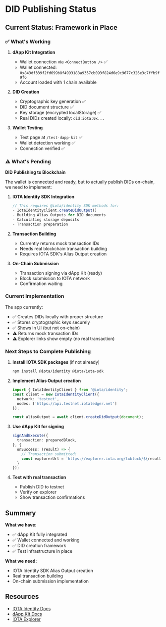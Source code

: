 # DID Publishing Status

## Current Status: Framework in Place

### ✅ What's Working

1. **dApp Kit Integration**
   - Wallet connection via `<ConnectButton />` ✅
   - Wallet connected: `0x843df339f2fd699b8f4993188a9357cb093f824d6e9c9677c326e3c7ffb9f9f6`
   - Account loaded with 1 chain available

2. **DID Creation**
   - Cryptographic key generation ✅
   - DID document structure ✅
   - Key storage (encrypted localStorage) ✅
   - Real DIDs created locally: `did:iota:0x...`

3. **Wallet Testing**
   - Test page at `/test-dapp-kit` ✅
   - Wallet detection working ✅
   - Connection verified ✅

### ⚠️ What's Pending

**DID Publishing to Blockchain**

The wallet is connected and ready, but to actually publish DIDs on-chain, we need to implement:

1. **IOTA Identity SDK Integration**
   ```typescript
   // This requires @iota/identity SDK methods for:
   - IotaIdentityClient.createDidOutput()
   - Building Alias Outputs for DID documents
   - Calculating storage deposits
   - Transaction preparation
   ```

2. **Transaction Building**
   - Currently returns mock transaction IDs
   - Needs real blockchain transaction building
   - Requires IOTA SDK's Alias Output creation

3. **On-Chain Submission**
   - Transaction signing via dApp Kit (ready)
   - Block submission to IOTA network
   - Confirmation waiting

### Current Implementation

The app currently:
- ✅ Creates DIDs locally with proper structure
- ✅ Stores cryptographic keys securely
- ✅ Shows in UI (but not on-chain)
- ⚠️ Returns mock transaction IDs
- ⚠️ Explorer links show empty (no real transaction)

### Next Steps to Complete Publishing

1. **Install IOTA SDK packages** (if not already)
   ```bash
   npm install @iota/identity @iota/iota-sdk
   ```

2. **Implement Alias Output creation**
   ```typescript
   import { IotaIdentityClient } from '@iota/identity';
   const client = new IotaIdentityClient({
     network: 'testnet',
     nodes: ['https://api.testnet.iotaledger.net']
   });
   
   const aliasOutput = await client.createDidOutput(document);
   ```

3. **Use dApp Kit for signing**
   ```typescript
   signAndExecute({
     transaction: preparedBlock,
   }, {
     onSuccess: (result) => {
       // Transaction submitted!
       const explorerUrl = `https://explorer.iota.org/txblock/${result.digest}`;
     }
   });
   ```

4. **Test with real transaction**
   - Publish DID to testnet
   - Verify on explorer
   - Show transaction confirmations

## Summary

**What we have:**
- ✅ dApp Kit fully integrated
- ✅ Wallet connected and working
- ✅ DID creation framework
- ✅ Test infrastructure in place

**What we need:**
- IOTA Identity SDK Alias Output creation
- Real transaction building
- On-chain submission implementation

## Resources

- [IOTA Identity Docs](https://wiki.iota.org/identity.rs/introduction/)
- [dApp Kit Docs](https://docs.iota.org/developer/ts-sdk/dapp-kit/)
- [IOTA Explorer](https://explorer.iota.org)

